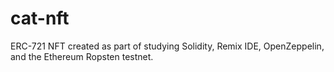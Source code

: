 # cat-nft
ERC-721 NFT created as part of studying Solidity, Remix IDE, OpenZeppelin, and the Ethereum Ropsten testnet.
